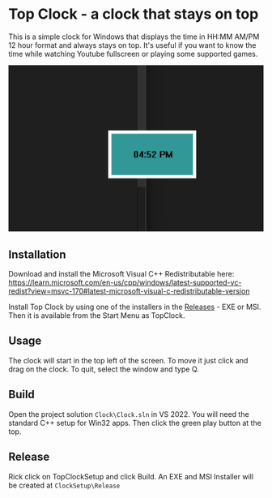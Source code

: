 # Top Clock - a clock that stays on top

This is a simple clock for Windows that displays the time in HH:MM AM/PM 12 hour
format and always stays on top. It's useful if you want to know the time while
watching Youtube fullscreen or playing some supported games.

![Top Clock Screenshot](img/clock-screenshot.png)

## Installation

Download and install the Microsoft Visual C++ Redistributable here: https://learn.microsoft.com/en-us/cpp/windows/latest-supported-vc-redist?view=msvc-170#latest-microsoft-visual-c-redistributable-version

Install Top Clock by using one of the installers in the [Releases](https://github.com/GabrielDougherty/top-clock/releases) - EXE or MSI. Then it is
available from the Start Menu as TopClock.

## Usage

The clock will start in the top left of the screen. To move it just click and
drag on the clock. To quit, select the window and type Q.

## Build

Open the project solution `Clock\Clock.sln` in VS 2022. You will need the
standard C++ setup for Win32 apps. Then click the green play button at the top.

## Release

Rick click on TopClockSetup and click Build. An EXE and MSI Installer will be
created at `ClockSetup\Release`

